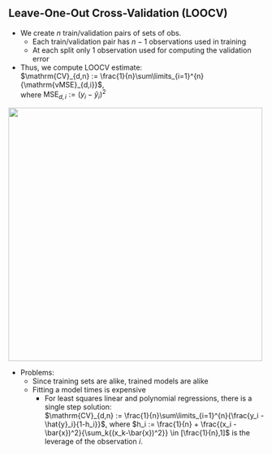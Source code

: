 ## Leave-One-Out Cross-Validation (LOOCV)

<div class="grid grid-cols-2">
<div>

* We create $n$ train/validation pairs of sets of obs.
  * Each train/validation pair has $n-1$ observations used in training
  * At each split only $1$ observation used for computing the validation error
* Thus, we compute LOOCV estimate:
<br> $\mathrm{CV}_{d,n} := \frac{1}{n}\sum\limits_{i=1}^{n}{\mathrm{vMSE}_{d,i}}$,
<br> where $\mathrm{MSE}_{d,i} := (y_i - \hat{y}_i)^2$
</div>
<div>
  <img src="/ISLRv2_figure_5.3.png" style="width: 500px;">
</div>
</div>

* Problems:
  * Since training sets are alike, trained models are alike
  * Fitting a model  times is expensive
    * For least squares linear and polynomial regressions, there is a single step solution:
    <br> $\mathrm{CV}_{d,n} := \frac{1}{n}\sum\limits_{i=1}^{n}{\frac{y_i - \hat{y}_i}{1-h_i}}$,
    where $h_i := \frac{1}{n} + \frac{(x_i - \bar{x})^2}{\sum_k{(x_k-\bar{x})^2}} \in [\frac{1}{n},1]$ is the leverage of the observation $i$.